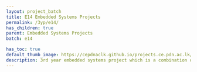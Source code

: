 ```yaml
---
layout: project_batch
title: E14 Embedded Systems Projects
permalink: /3yp/e14/
has_children: true
parent: Embedded Systems Projects
batch: e14

has_toc: true
default_thumb_image: https://cepdnaclk.github.io/projects.ce.pdn.ac.lk/data/categories/3yp/thumbnail.jpg
description: 3rd year embedded systems project which is a combination of CO321, CO324 and CO325 courses
---
```

